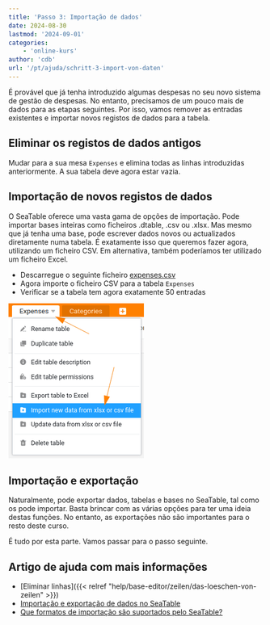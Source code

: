 ```yaml
---
title: 'Passo 3: Importação de dados'
date: 2024-08-30
lastmod: '2024-09-01'
categories:
    - 'online-kurs'
author: 'cdb'
url: '/pt/ajuda/schritt-3-import-von-daten'
---
```


É provável que já tenha introduzido algumas despesas no seu novo sistema de gestão de despesas. No entanto, precisamos de um pouco mais de dados para as etapas seguintes. Por isso, vamos remover as entradas existentes e importar novos registos de dados para a tabela.

## Eliminar os registos de dados antigos

Mudar para a sua mesa `Expenses` e elimina todas as linhas introduzidas anteriormente. A sua tabela deve agora estar vazia.

## Importação de novos registos de dados

O SeaTable oferece uma vasta gama de opções de importação. Pode importar bases inteiras como ficheiros .dtable, .csv ou .xlsx. Mas mesmo que já tenha uma base, pode escrever dados novos ou actualizados diretamente numa tabela. É exatamente isso que queremos fazer agora, utilizando um ficheiro CSV. Em alternativa, também poderíamos ter utilizado um ficheiro Excel.

- Descarregue o seguinte ficheiro [expenses.csv](https://seatable.io/wp-content/uploads/2024/08/expenses.csv)
- Agora importe o ficheiro CSV para a tabela `Expenses`
- Verificar se a tabela tem agora exatamente 50 entradas

![](images/level1-import-csv.png)

## Importação e exportação

Naturalmente, pode exportar dados, tabelas e bases no SeaTable, tal como os pode importar. Basta brincar com as várias opções para ter uma ideia destas funções. No entanto, as exportações não são importantes para o resto deste curso.

É tudo por esta parte. Vamos passar para o passo seguinte.

## Artigo de ajuda com mais informações

- [Eliminar linhas]({{< relref "help/base-editor/zeilen/das-loeschen-von-zeilen" >}})
- [Importação e exportação de dados no SeaTable](https://seatable.io/pt/docs/import-von-daten/datenimport-und-export/)
- [Que formatos de importação são suportados pelo SeaTable?](https://seatable.io/pt/docs/import-von-daten/welche-import-formate-unterstuetzt-seatable/)
